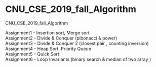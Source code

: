 # CNU_CSE_2019_fall_Algorithm
CNU_CSE_2019_fall_Algorithm
  
Assignment1 - Insertion sort, Merge sort   
Assignment2 - Divide & Conquer (pibonacci & power)  
Assignment3 - Divide & Conquer 2 (closest pair , counting inversion)  
Assignment4 - Heap Sort, Priority Queue  
Assignment5 - Quick Sort  
Assignment6 - Loop Invariants (binary search & median of two array )  
